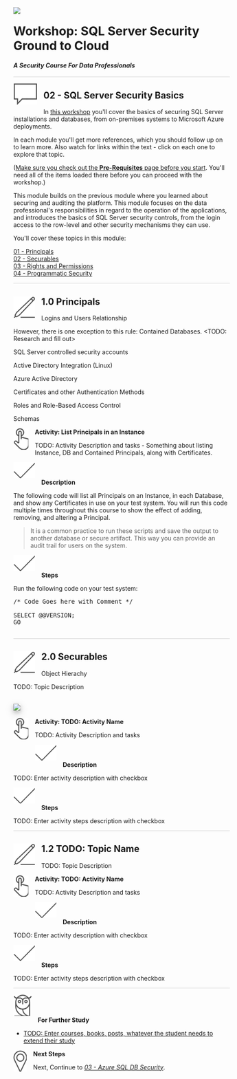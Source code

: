<img style="float: left; margin: 0px 15px 15px 0px;" src="https://raw.githubusercontent.com/microsoft/sqlworkshops/master/graphics/Lock-2.png">

# Workshop: SQL Server Security Ground to Cloud

#### <i>A Security Course For Data Professionals</i>

<p style="border-bottom: 1px solid lightgrey;"></p>

<img style="float: left; margin: 0px 15px 15px 0px;" src="../graphics/textbubble.png"> <h2>02 - SQL Server Security Basics</h2>

In <a href="https://github.com/David-Seis/SecureYourAzureData" target="_blank">this workshop</a> you'll cover the basics of securing SQL Server installations and databases, from on-premises systems to Microsoft Azure deployments.

In each module you'll get more references, which you should follow up on to learn more. Also watch for links within the text - click on each one to explore that topic.

(<a href="https://github.com/David-Seis/SecureYourAzureData/blob/main/SQLSecurity/00%20-%20Pre-Requisites.md" target="_blank">Make sure you check out the <b>Pre-Requisites</b> page before you start</a>. You'll need all of the items loaded there before you can proceed with the workshop.)

This module builds on the previous module where you learned about securing and auditing the platform. This module focuses on the data professional's responsibilities in regard to the operation of the applications, and introduces the basics of SQL Server security controls, from the login access to the row-level and other security mechanisms they can use. 

You'll cover these topics in this module:
<dl>
  <dt><a href="#01" target="_blank"><dt>01 - Principals</dt></a>
  <dt><a href="#02" target="_blank"><dt>02 - Securables</dt></a>
  <dt><a href="#03" target="_blank"><dt>03 - Rights and Permissions</dt></a>
  <dt><a href="#04" target="_blank"><dt>04 - Programmatic Security</dt></a>
</dl>

<p style="border-bottom: 1px solid lightgrey;"></p>

<h2 id="01"><img style="float: left; margin: 0px 15px 15px 0px;" src="../graphics/pencil2.png">1.0 Principals</h2>

Logins and Users
  Relationship
  
However, there is one exception to this rule: Contained Databases. <TODO: Research and fill out>

SQL Server controlled security accounts

Active Directory Integration 
  (Linux) 

Azure Active Directory

Certificates and other Authentication Methods

Roles and Role-Based Access Control

Schemas 

<p><img style="float: left; margin: 0px 15px 15px 0px;" src="../graphics/point1.png"><b>Activity: List Principals in an Instance</b></p>

TODO: Activity Description and tasks - Something about listing Instance, DB and Contained Principals, along with Certificates. 

<p><img style="margin: 0px 15px 15px 0px;" src="../graphics/checkmark.png"><b>Description</b></p>

The following code will list all Principals on an Instance, in each Database, and show any Certificates in use on your test system. You will run this code multiple times throughout this course to show the effect of adding, removing, and altering a Principal.
  
  > It is a common practice to run these scripts and save the output to another database or secure artifact. This way you can provide an audit trail for users on the system. 

<p><img style="margin: 0px 15px 15px 0px;" src="../graphics/checkmark.png"><b>Steps</b></p>

Run the following code on your test system: 
  
<pre>
/* Code Goes here with Comment */

SELECT @@VERSION;
GO 

</pre>

<p style="border-bottom: 1px solid lightgrey;"></p>  

  
<h2 id="02"><img style="float: left; margin: 0px 15px 15px 0px;" src="../graphics/pencil2.png">2.0 Securables</h2>

Object Hierachy
  
TODO: Topic Description

<br>

<img style="height: 400; box-shadow: 0 4px 8px 0 rgba(0, 0, 0, 0.2), 0 6px 20px 0 rgba(0, 0, 0, 0.19);" src="https://docs.microsoft.com/en-us/sql/big-data-cluster/media/concept-security/cluster_endpoints.png">

<br>

<p><img style="float: left; margin: 0px 15px 15px 0px;" src="../graphics/point1.png"><b>Activity: TODO: Activity Name</b></p>

TODO: Activity Description and tasks

<p><img style="margin: 0px 15px 15px 0px;" src="../graphics/checkmark.png"><b>Description</b></p>

TODO: Enter activity description with checkbox

<p><img style="margin: 0px 15px 15px 0px;" src="../graphics/checkmark.png"><b>Steps</b></p>

TODO: Enter activity steps description with checkbox

<p style="border-bottom: 1px solid lightgrey;"></p>

<h2><img style="float: left; margin: 0px 15px 15px 0px;" src="../graphics/pencil2.png">1.2 TODO: Topic Name</h2>

TODO: Topic Description

<p><img style="float: left; margin: 0px 15px 15px 0px;" src="../graphics/point1.png"><b>Activity: TODO: Activity Name</b></p>

TODO: Activity Description and tasks

<p><img style="margin: 0px 15px 15px 0px;" src="../graphics/checkmark.png"><b>Description</b></p>

TODO: Enter activity description with checkbox

<p><img style="margin: 0px 15px 15px 0px;" src="../graphics/checkmark.png"><b>Steps</b></p>

TODO: Enter activity steps description with checkbox

<p style="border-bottom: 1px solid lightgrey;"></p>

<p><img style="margin: 0px 15px 15px 0px;" src="../graphics/owl.png"><b>For Further Study</b></p>
<ul>
    <li><a href="url" target="_blank">TODO: Enter courses, books, posts, whatever the student needs to extend their study</a></li>
</ul>

<p><img style="float: left; margin: 0px 15px 15px 0px;" src="../graphics/geopin.png"><b >Next Steps</b></p>

Next, Continue to <a href="https://github.com/David-Seis/SecureYourAzureData/blob/main/SQLSecurity/03%20-%20SQLAzureSecurity.md" target="_blank"><i> 03 - Azure SQL DB Security</i></a>.
